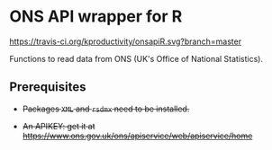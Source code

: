 ONS API wrapper for R
=====================

https://travis-ci.org/kproductivity/onsapiR.svg?branch=master

Functions to read data from ONS (UK's Office of National Statistics).




Prerequisites
-------------

* ~~Packages `XML` and `rsdmx` need to be installed.~~

* ~~An APIKEY: get it at https://www.ons.gov.uk/ons/apiservice/web/apiservice/home~~
